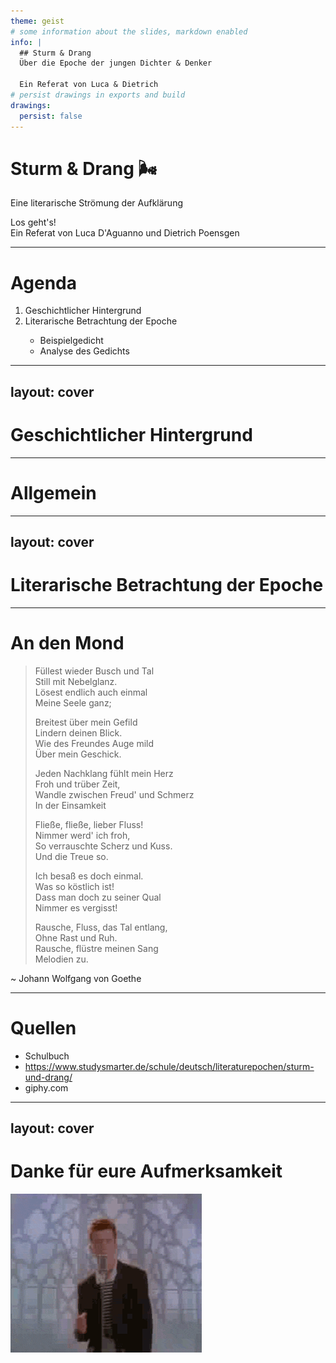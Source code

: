 ```yaml
---
theme: geist
# some information about the slides, markdown enabled
info: |
  ## Sturm & Drang
  Über die Epoche der jungen Dichter & Denker

  Ein Referat von Luca & Dietrich
# persist drawings in exports and build
drawings:
  persist: false
---
```


# Sturm & Drang 🌬️

Eine literarische Strömung der Aufklärung

<div class="pt-12">
  <span @click="$slidev.nav.next" class="px-2 py-1 rounded cursor-pointer" hover="bg-white bg-opacity-10">
    Los geht's! <carbon:arrow-right class="inline"/>
  </span>
</div>

<div class="relative -bottom-8 text-gray-700 dark:text-gray-300">
  Ein Referat von Luca D'Aguanno und Dietrich Poensgen
</div>

<!--
The last comment block of each slide will be treated as slide notes. It will be visible and editable in Presenter Mode along with the slide. [Read more in the docs](https://sli.dev/guide/syntax.html#notes)
-->

---

# Agenda

<ol class="list-decimal list-inside">
  <li>
      Geschichtlicher Hintergrund
  </li>
  <li>
      Literarische Betrachtung der Epoche
  </li>
  <ul class="ml-4 list-disc list-inside">
    <li>Beispielgedicht</li>
    <li>Analyse des Gedichts</li>
  </ul>
</ol>

---
layout: cover
---

# Geschichtlicher Hintergrund

---

# Allgemein

<!--❗❗❗Die Leitbegriffe dieser Epoche waren Freiheit, Natur, Genie und Gefühl.❗❗❗-->

---
layout: cover
---

# Literarische Betrachtung der Epoche

---

<h1 class="-mt-3">An den Mond</h1>

<blockquote class="border-l-2 border-gray-400 py-2 px-4 text-lg dark:text-gray-100 columns-2">
<p>
  Füllest wieder Busch und Tal<br/>
  Still mit Nebelglanz.<br />
  Lösest endlich auch einmal<br />
  Meine Seele ganz;
</p>

<p>
  Breitest über mein Gefild<br />
  Lindern deinen Blick.<br />
  Wie des Freundes Auge mild<br />
  Über mein Geschick.
</p>

<p>
  Jeden Nachklang fühlt mein Herz<br />
  Froh und trüber Zeit,<br />
  Wandle zwischen Freud' und Schmerz<br />
  In der Einsamkeit
</p>

<p>
  Fließe, fließe, lieber Fluss!<br />
  Nimmer werd' ich froh,<br />
  So verrauschte Scherz und Kuss.<br />
  Und die Treue so.
</p>

<p>
  Ich besaß es doch einmal.<br />
  Was so köstlich ist!<br />
  Dass man doch zu seiner Qual<br />
  Nimmer es vergisst!
</p>

<p>
  Rausche, Fluss, das Tal entlang,<br />
  Ohne Rast und Ruh.<br />
  Rausche, flüstre meinen Sang<br />
  Melodien zu.
</p>
</blockquote>

<p>~ Johann Wolfgang von Goethe</p>

---

# Quellen

<ul class="list-disc list-inside">
  <li>Schulbuch</li>
  <li><a class="hover:underline" href="https://www.studysmarter.de/schule/deutsch/literaturepochen/sturm-und-drang/">https://www.studysmarter.de/schule/deutsch/literaturepochen/sturm-und-drang/</a></li>
  <li>giphy.com</li>
</ul>

---
layout: cover
---

<h1 class="text-center">Danke für eure Aufmerksamkeit</h1>

<img src="/img/ricki.gif" alt="ricki" class="m-auto" />
